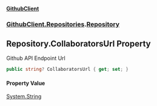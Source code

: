 #### [GithubClient](index 'index')
### [GithubClient.Repositories](GithubClient.Repositories 'GithubClient.Repositories').[Repository](GithubClient.Repositories.Repository 'GithubClient.Repositories.Repository')

## Repository.CollaboratorsUrl Property

Github API Endpoint Url

```csharp
public string? CollaboratorsUrl { get; set; }
```

#### Property Value
[System.String](https://docs.microsoft.com/en-us/dotnet/api/System.String 'System.String')
